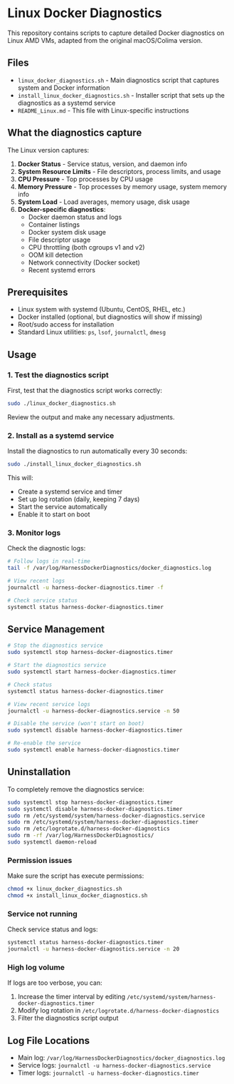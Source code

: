 # Linux Docker Diagnostics

This repository contains scripts to capture detailed Docker diagnostics on Linux AMD VMs, adapted from the original macOS/Colima version.

## Files

- `linux_docker_diagnostics.sh` - Main diagnostics script that captures system and Docker information
- `install_linux_docker_diagnostics.sh` - Installer script that sets up the diagnostics as a systemd service
- `README_Linux.md` - This file with Linux-specific instructions

## What the diagnostics capture

The Linux version captures:

1. **Docker Status** - Service status, version, and daemon info
2. **System Resource Limits** - File descriptors, process limits, and usage
3. **CPU Pressure** - Top processes by CPU usage
4. **Memory Pressure** - Top processes by memory usage, system memory info
5. **System Load** - Load averages, memory usage, disk usage
6. **Docker-specific diagnostics**:
   - Docker daemon status and logs
   - Container listings
   - Docker system disk usage
   - File descriptor usage
   - CPU throttling (both cgroups v1 and v2)
   - OOM kill detection
   - Network connectivity (Docker socket)
   - Recent systemd errors

## Prerequisites

- Linux system with systemd (Ubuntu, CentOS, RHEL, etc.)
- Docker installed (optional, but diagnostics will show if missing)
- Root/sudo access for installation
- Standard Linux utilities: `ps`, `lsof`, `journalctl`, `dmesg`

## Usage

### 1. Test the diagnostics script

First, test that the diagnostics script works correctly:

```bash
sudo ./linux_docker_diagnostics.sh
```

Review the output and make any necessary adjustments.

### 2. Install as a systemd service

Install the diagnostics to run automatically every 30 seconds:

```bash
sudo ./install_linux_docker_diagnostics.sh
```

This will:
- Create a systemd service and timer
- Set up log rotation (daily, keeping 7 days)
- Start the service automatically
- Enable it to start on boot

### 3. Monitor logs

Check the diagnostic logs:

```bash
# Follow logs in real-time
tail -f /var/log/HarnessDockerDiagnostics/docker_diagnostics.log

# View recent logs
journalctl -u harness-docker-diagnostics.timer -f

# Check service status
systemctl status harness-docker-diagnostics.timer
```

## Service Management

```bash
# Stop the diagnostics service
sudo systemctl stop harness-docker-diagnostics.timer

# Start the diagnostics service
sudo systemctl start harness-docker-diagnostics.timer

# Check status
systemctl status harness-docker-diagnostics.timer

# View recent service logs
journalctl -u harness-docker-diagnostics.service -n 50

# Disable the service (won't start on boot)
sudo systemctl disable harness-docker-diagnostics.timer

# Re-enable the service
sudo systemctl enable harness-docker-diagnostics.timer
```

## Uninstallation

To completely remove the diagnostics service:

```bash
sudo systemctl stop harness-docker-diagnostics.timer
sudo systemctl disable harness-docker-diagnostics.timer
sudo rm /etc/systemd/system/harness-docker-diagnostics.service
sudo rm /etc/systemd/system/harness-docker-diagnostics.timer
sudo rm /etc/logrotate.d/harness-docker-diagnostics
sudo rm -rf /var/log/HarnessDockerDiagnostics/
sudo systemctl daemon-reload
```


### Permission issues
Make sure the script has execute permissions:
```bash
chmod +x linux_docker_diagnostics.sh
chmod +x install_linux_docker_diagnostics.sh
```

### Service not running
Check service status and logs:
```bash
systemctl status harness-docker-diagnostics.timer
journalctl -u harness-docker-diagnostics.service -n 20
```

### High log volume
If logs are too verbose, you can:
1. Increase the timer interval by editing `/etc/systemd/system/harness-docker-diagnostics.timer`
2. Modify log rotation in `/etc/logrotate.d/harness-docker-diagnostics`
3. Filter the diagnostics script output

## Log File Locations

- Main log: `/var/log/HarnessDockerDiagnostics/docker_diagnostics.log`
- Service logs: `journalctl -u harness-docker-diagnostics.service`
- Timer logs: `journalctl -u harness-docker-diagnostics.timer`
